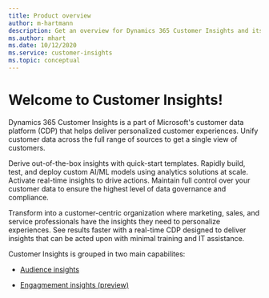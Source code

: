 ```yaml
---
title: Product overview
author: m-hartmann
description: Get an overview for Dynamics 365 Customer Insights and its capabilites.
ms.author: mhart
ms.date: 10/12/2020
ms.service: customer-insights
ms.topic: conceptual
---
```


# Welcome to Customer Insights!

Dynamics 365 Customer Insights is a part of Microsoft's customer data platform (CDP) that helps deliver personalized customer experiences. Unify customer data across the full range of sources to get a single view of customers. 

Derive out-of-the-box insights with quick-start templates. Rapidly build, test, and deploy custom AI/ML models using analytics solutions at scale. Activate real-time insights to drive actions. Maintain full control over your customer data to ensure the highest level of data governance and compliance. 

Transform into a customer-centric organization where marketing, sales, and service professionals have the insights they need to personalize experiences. See results faster with a real-time CDP designed to deliver insights that can be acted upon with minimal training and IT assistance. 

Customer Insights is grouped in two main capabilites: 

- [Audience insights](audience-insights/index.yml)

- [Engagmement insights (preview)](engagement-insights/index.md)